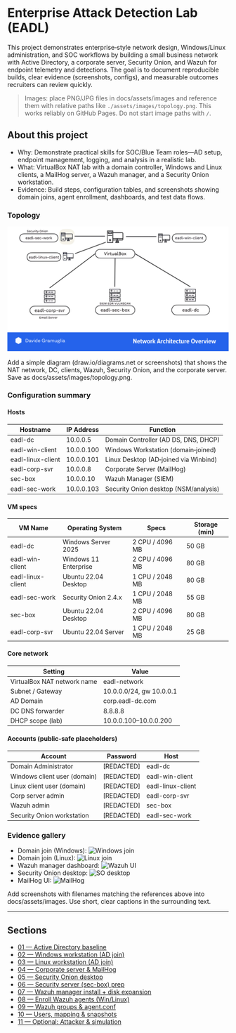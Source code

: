 # Enterprise Attack Detection Lab (EADL)

This project demonstrates enterprise‑style network design, Windows/Linux administration, and SOC workflows by building a small business network with Active Directory, a corporate server, Security Onion, and Wazuh for endpoint telemetry and detections. The goal is to document reproducible builds, clear evidence (screenshots, configs), and measurable outcomes recruiters can review quickly.

> Images: place PNG/JPG files in docs/assets/images and reference them with relative paths like `./assets/images/topology.png`. This works reliably on GitHub Pages. Do not start image paths with `/`. 

## About this project

- Why: Demonstrate practical skills for SOC/Blue Team roles—AD setup, endpoint management, logging, and analysis in a realistic lab.  
- What: VirtualBox NAT lab with a domain controller, Windows and Linux clients, a MailHog server, a Wazuh manager, and a Security Onion workstation.  
- Evidence: Build steps, configuration tables, and screenshots showing domain joins, agent enrollment, dashboards, and test data flows.

### Topology

![Enterprise topology](./assets/images/topology.png)

Add a simple diagram (draw.io/diagrams.net or screenshots) that shows the NAT network, DC, clients, Wazuh, Security Onion, and the corporate server. Save as docs/assets/images/topology.png.

### Configuration summary

#### Hosts

| Hostname | IP Address | Function |
|---|---|---|
| eadl-dc | 10.0.0.5 | Domain Controller (AD DS, DNS, DHCP) |
| eadl-win-client | 10.0.0.100 | Windows Workstation (domain‑joined) |
| eadl-linux-client | 10.0.0.101 | Linux Desktop (AD‑joined via Winbind) |
| eadl-corp-svr | 10.0.0.8 | Corporate Server (MailHog) |
| sec-box | 10.0.0.10 | Wazuh Manager (SIEM) |
| eadl-sec-work | 10.0.0.103 | Security Onion desktop (NSM/analysis) |

#### VM specs

| VM Name | Operating System | Specs | Storage (min) |
|---|---|---|---|
| eadl-dc | Windows Server 2025 | 2 CPU / 4096 MB | 50 GB |
| eadl-win-client | Windows 11 Enterprise | 2 CPU / 4096 MB | 80 GB |
| eadl-linux-client | Ubuntu 22.04 Desktop | 1 CPU / 2048 MB | 80 GB |
| eadl-sec-work | Security Onion 2.4.x | 1 CPU / 2048 MB | 55 GB |
| sec-box | Ubuntu 22.04 Desktop | 2 CPU / 4096 MB | 80 GB |
| eadl-corp-svr | Ubuntu 22.04 Server | 1 CPU / 2048 MB | 25 GB |

#### Core network

| Setting | Value |
|---|---|
| VirtualBox NAT network name | eadl-network |
| Subnet / Gateway | 10.0.0.0/24, gw 10.0.0.1 |
| AD Domain | corp.eadl-dc.com |
| DC DNS forwarder | 8.8.8.8 |
| DHCP scope (lab) | 10.0.0.100–10.0.0.200 |

#### Accounts (public‑safe placeholders)

| Account | Password | Host |
|---|---|---|
| Domain Administrator | [REDACTED] | eadl-dc |
| Windows client user (domain) | [REDACTED] | eadl-win-client |
| Linux client user (domain) | [REDACTED] | eadl-linux-client |
| Corp server admin | [REDACTED] | eadl-corp-svr |
| Wazuh admin | [REDACTED] | sec-box |
| Security Onion workstation | [REDACTED] | eadl-sec-work |

### Evidence gallery

- Domain join (Windows): ![Windows join](./assets/images/win-join.png)  
- Domain join (Linux): ![Linux join](./assets/images/linux-join.png)  
- Wazuh manager dashboard: ![Wazuh UI](./assets/images/wazuh-ui.png)  
- Security Onion desktop: ![SO desktop](./assets/images/so-desktop.png)  
- MailHog UI: ![MailHog](./assets/images/mailhog-ui.png)

Add screenshots with filenames matching the references above into docs/assets/images. Use short, clear captions in the surrounding text.

---

## Sections

- [01 — Active Directory baseline](sections/01-ad-baseline.md)
- [02 — Windows workstation (AD join)](sections/02-windows-workstation.html)
- [03 — Linux workstation (AD join)](sections/03-linux-workstation.md)
- [04 — Corporate server & MailHog](sections/04-corporate-server-mailhog.md)
- [05 — Security Onion desktop](sections/05-security-onion-desktop.md)
- [06 — Security server (sec-box) prep](sections/06-security-server-sec-box.md)
- [07 — Wazuh manager install + disk expansion](sections/07-wazuh-manager-install.md)
- [08 — Enroll Wazuh agents (Win/Linux)](sections/08-wazuh-agents-enroll.md)
- [09 — Wazuh groups & agent.conf](sections/09-wazuh-groups-agentconf.md)
- [10 — Users, mapping & snapshots](sections/10-users-and-snapshots.md)
- [11 — Optional: Attacker & simulation](sections/11-attacker-simulation.md)

